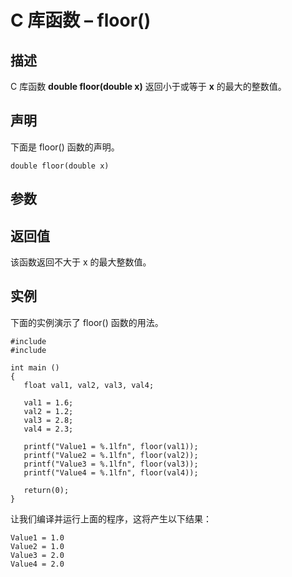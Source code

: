 # C 库函数 – floor()


## 描述

C 库函数 **double floor(double x)** 返回小于或等于 **x** 的最大的整数值。

## 声明

下面是 floor() 函数的声明。

    double floor(double x)

## 参数

## 返回值

该函数返回不大于 x 的最大整数值。

## 实例

下面的实例演示了 floor() 函数的用法。

    #include 
    #include 

    int main ()
    {
       float val1, val2, val3, val4;

       val1 = 1.6;
       val2 = 1.2;
       val3 = 2.8;
       val4 = 2.3;

       printf("Value1 = %.1lfn", floor(val1));
       printf("Value2 = %.1lfn", floor(val2));
       printf("Value3 = %.1lfn", floor(val3));
       printf("Value4 = %.1lfn", floor(val4));

       return(0);
    }

让我们编译并运行上面的程序，这将产生以下结果：

    Value1 = 1.0
    Value2 = 1.0
    Value3 = 2.0
    Value4 = 2.0